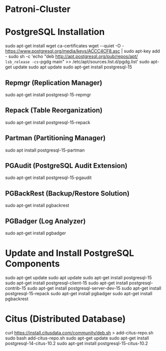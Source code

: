 # Patroni-Cluster


# PostgreSQL Installation
sudo apt-get install wget ca-certificates
wget --quiet -O - https://www.postgresql.org/media/keys/ACCC4CF8.asc | sudo apt-key add -
sudo sh -c 'echo "deb http://apt.postgresql.org/pub/repos/apt/ `lsb_release -cs`-pgdg main" >> /etc/apt/sources.list.d/pgdg.list'
sudo apt-get update
sudo apt update
sudo apt-get install postgresql-15

## Repmgr (Replication Manager)
sudo apt-get install postgresql-15-repmgr

## Repack (Table Reorganization)
sudo apt-get install postgresql-15-repack

## Partman (Partitioning Manager)
sudo apt install postgresql-15-partman

## PGAudit (PostgreSQL Audit Extension)
sudo apt-get install postgresql-15-pgaudit

## PGBackRest (Backup/Restore Solution)
sudo apt-get install pgbackrest

## PGBadger (Log Analyzer)
sudo apt-get install pgbadger

# Update and Install PostgreSQL Components
sudo apt-get update 
sudo apt update 
sudo apt-get install postgresql-15
sudo apt-get install postgresql-client-15 
sudo apt-get install postgresql-contrib-15 
sudo apt-get install postgresql-server-dev-15
sudo apt-get install postgresql-15-repack 
sudo apt-get install pgbadger 
sudo apt-get install pgbackrest

# Citus (Distributed Database)
curl https://install.citusdata.com/community/deb.sh > add-citus-repo.sh
sudo bash add-citus-repo.sh
sudo apt-get update
sudo apt-get install postgresql-14-citus-10.2
sudo apt-get install postgresql-15-citus-10.2
